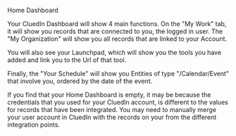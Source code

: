 Home Dashboard

Your CluedIn Dashboard will show 4 main functions. On the "My Work" tab, it will show you records that are connected to you, the logged in user. The "My Organization" will show you all records that are linked to your Account.

You will also see your Launchpad, which will show you the tools you have added and link you to the Url of that tool. 

Finally, the "Your Schedule" will show you Entities of type "/Calendar/Event" that involve you, ordered by the date of the event. 

If you find that your Home Dashboard is empty, it may be because the credentials that you used for your CluedIn account, is different to the values for records that have been integrated. You may need to manually merge your user account in CluedIn with the records on your from the different integration points. 